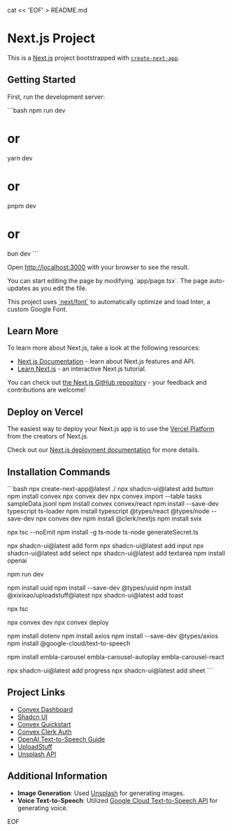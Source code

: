 cat << 'EOF' > README.md
# Next.js Project

This is a [Next.js](https://nextjs.org/) project bootstrapped with [`create-next-app`](https://github.com/vercel/next.js/tree/canary/packages/create-next-app).

## Getting Started

First, run the development server:

\`\`\`bash
npm run dev
# or
yarn dev
# or
pnpm dev
# or
bun dev
\`\`\`

Open [http://localhost:3000](http://localhost:3000) with your browser to see the result.

You can start editing the page by modifying \`app/page.tsx\`. The page auto-updates as you edit the file.

This project uses [\`next/font\`](https://nextjs.org/docs/basic-features/font-optimization) to automatically optimize and load Inter, a custom Google Font.

## Learn More

To learn more about Next.js, take a look at the following resources:

- [Next.js Documentation](https://nextjs.org/docs) - learn about Next.js features and API.
- [Learn Next.js](https://nextjs.org/learn) - an interactive Next.js tutorial.

You can check out [the Next.js GitHub repository](https://github.com/vercel/next.js/) - your feedback and contributions are welcome!

## Deploy on Vercel

The easiest way to deploy your Next.js app is to use the [Vercel Platform](https://vercel.com/new?utm_medium=default-template&filter=next.js&utm_source=create-next-app&utm_campaign=create-next-app-readme) from the creators of Next.js.

Check out our [Next.js deployment documentation](https://nextjs.org/docs/deployment) for more details.

## Installation Commands

\`\`\`bash
npx create-next-app@latest ./
npx shadcn-ui@latest add button
npm install convex
npx convex dev
npx convex import --table tasks sampleData.jsonl
npm install convex convex/react
npm install --save-dev typescript ts-loader
npm install typescript @types/react @types/node --save-dev
npx convex dev
npm install @clerk/nextjs 
npm install svix

npx tsc --noEmit
npm install -g ts-node
ts-node generateSecret.ts

npx shadcn-ui@latest add form
npx shadcn-ui@latest add input
npx shadcn-ui@latest add select
npx shadcn-ui@latest add textarea
npm install openai

npm run dev

npm install uuid
npm install --save-dev @types/uuid
npm install @xixixao/uploadstuff@latest
npx shadcn-ui@latest add toast

npx tsc

npx convex dev
npx convex deploy

npm install dotenv
npm install axios
npm install --save-dev @types/axios
npm install @google-cloud/text-to-speech

npm install embla-carousel embla-carousel-autoplay embla-carousel-react

npx shadcn-ui@latest add progress
npx shadcn-ui@latest add sheet
\`\`\`

## Project Links

- [Convex Dashboard](https://dashboard.convex.dev/)
- [Shadcn UI](https://ui.shadcn.com/)
- [Convex Quickstart](https://docs.convex.dev/quickstart/nextjs)
- [Convex Clerk Auth](https://docs.convex.dev/auth/clerk)
- [OpenAI Text-to-Speech Guide](https://platform.openai.com/docs/guides/text-to-speech)
- [UploadStuff](https://uploadstuff.dev/introduction)
- [Unsplash API](https://unsplash.com/oauth/applications/637747)

## Additional Information

- **Image Generation**: Used [Unsplash](https://unsplash.com/oauth/applications/637747) for generating images.
- **Voice Text-to-Speech**: Utilized [Google Cloud Text-to-Speech API](https://platform.openai.com/docs/guides/text-to-speech) for generating voice.

EOF
